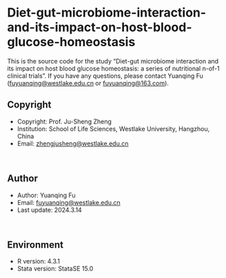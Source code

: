# Diet-gut-microbiome-interaction-and-its-impact-on-host-blood-glucose-homeostasis
 This is the source code for the study “Diet-gut microbiome interaction and its impact on host blood glucose homeostasis: a series of nutritional n-of-1 clinical trials”. If you have any questions, please contact Yuanqing Fu (fuyuanqing@westlake.edu.cn or fuyuanqing@163.com).
## Copyright

- Copyright: Prof. Ju-Sheng Zheng
- Institution: School of Life Sciences, Westlake University, Hangzhou, China
- Email: zhengjusheng@westlake.edu.cn
<br/>

## Author

- Author: Yuanqing Fu
- Email: fuyuanqing@westlake.edu.cn
- Last update: 2024.3.14
<br/>

## Environment

- R version: 4.3.1
- Stata version: StataSE 15.0
